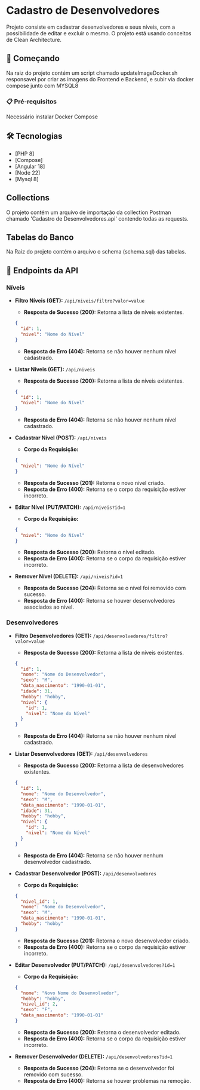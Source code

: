 # Cadastro de Desenvolvedores

Projeto consiste em cadastrar desenvolvedores e seus níveis, com a possibilidade de editar e excluir o mesmo. O projeto está usando conceitos de Clean Architecture.

## 🚀 Começando

Na raiz do projeto contém um script chamado updateImageDocker.sh responsavel por criar as imagens do Frontend e Backend, e subir via docker compose junto com MYSQL8

### 📋 Pré-requisitos

Necessário instalar Docker Compose

## 🛠️ Tecnologias

* [PHP 8]
* [Compose]
* [Angular 18]
* [Node 22]
* [Mysql 8]

## Collections

O projeto contém um arquivo de importação da collection Postman chamado 'Cadastro de Desenvolvedores.api' contendo todas as requests.

## Tabelas do Banco

Na Raiz do projeto contém o arquivo o schema (schema.sql) das tabelas.

## 🚚 Endpoints da API 

### **Níveis**

- **Filtro Níveis (GET):** `/api/niveis/filtro?valor=value`

  - **Resposta de Sucesso (200):** Retorna a lista de níveis existentes.

  ```json
  {
    "id": 1,
    "nivel": "Nome do Nível"
  }
  ```

  - **Resposta de Erro (404):** Retorna se não houver nenhum nível cadastrado.

- **Listar Níveis (GET):** `/api/niveis`

  - **Resposta de Sucesso (200):** Retorna a lista de níveis existentes.

  ```json
  {
    "id": 1,
    "nivel": "Nome do Nível"
  }
  ```

  - **Resposta de Erro (404):** Retorna se não houver nenhum nível cadastrado.

- **Cadastrar Nível (POST):** `/api/niveis`

  - **Corpo da Requisição:**

  ```json
  {
    "nivel": "Nome do Nível"
  }
  ```

  - **Resposta de Sucesso (201):** Retorna o novo nível criado.
  - **Resposta de Erro (400):** Retorna se o corpo da requisição estiver incorreto.

- **Editar Nível (PUT/PATCH):** `/api/niveis?id=1`

  - **Corpo da Requisição:**

  ```json
  {
    "nivel": "Nome do Nível"
  }
  ```

  - **Resposta de Sucesso (200):** Retorna o nível editado.
  - **Resposta de Erro (400):** Retorna se o corpo da requisição estiver incorreto.

- **Remover Nível (DELETE):** `/api/niveis?id=1`
  - **Resposta de Sucesso (204):** Retorna se o nível foi removido com sucesso.
  - **Resposta de Erro (400):** Retorna se houver desenvolvedores associados ao nível.

### **Desenvolvedores**

- **Filtro Desenvolvedores (GET):** `/api/desenvolvedores/filtro?valor=value`

  - **Resposta de Sucesso (200):** Retorna a lista de níveis existentes.

  ```json
  {
    "id": 1,
    "nome": "Nome do Desenvolvedor",
    "sexo": "M",
    "data_nascimento": "1990-01-01",
    "idade": 31,
    "hobby": "hobby",
    "nivel": {
      "id": 1,
      "nivel": "Nome do Nível"
    }
  }
  ```

  - **Resposta de Erro (404):** Retorna se não houver nenhum nível cadastrado.

- **Listar Desenvolvedores (GET):** `/api/desenvolvedores`

  - **Resposta de Sucesso (200):** Retorna a lista de desenvolvedores existentes.

  ```json
  {
    "id": 1,
    "nome": "Nome do Desenvolvedor",
    "sexo": "M",
    "data_nascimento": "1990-01-01",
    "idade": 31,
    "hobby": "hobby",
    "nivel": {
      "id": 1,
      "nivel": "Nome do Nível"
    }
  }
  ```

  - **Resposta de Erro (404):** Retorna se não houver nenhum desenvolvedor cadastrado.

- **Cadastrar Desenvolvedor (POST):** `/api/desenvolvedores`

  - **Corpo da Requisição:**

  ```json
  {
    "nivel_id": 1,
    "nome": "Nome do Desenvolvedor",
    "sexo": "M",
    "data_nascimento": "1990-01-01",
    "hobby": "hobby"
  }
  ```

  - **Resposta de Sucesso (201):** Retorna o novo desenvolvedor criado.
  - **Resposta de Erro (400):** Retorna se o corpo da requisição estiver incorreto.

- **Editar Desenvolvedor (PUT/PATCH):** `/api/desenvolvedores?id=1`

  - **Corpo da Requisição:**

  ```json
  {
    "nome": "Novo Nome do Desenvolvedor",
    "hobby": "hobby",
    "nivel_id": 2,
    "sexo": "F",
    "data_nascimento": "1990-01-01"
  }
  ```

  - **Resposta de Sucesso (200):** Retorna o desenvolvedor editado.
  - **Resposta de Erro (400):** Retorna se o corpo da requisição estiver incorreto.

- **Remover Desenvolvedor (DELETE):** `/api/desenvolvedores?id=1`
  - **Resposta de Sucesso (204):** Retorna se o desenvolvedor foi removido com sucesso.
  - **Resposta de Erro (400):** Retorna se houver problemas na remoção.
